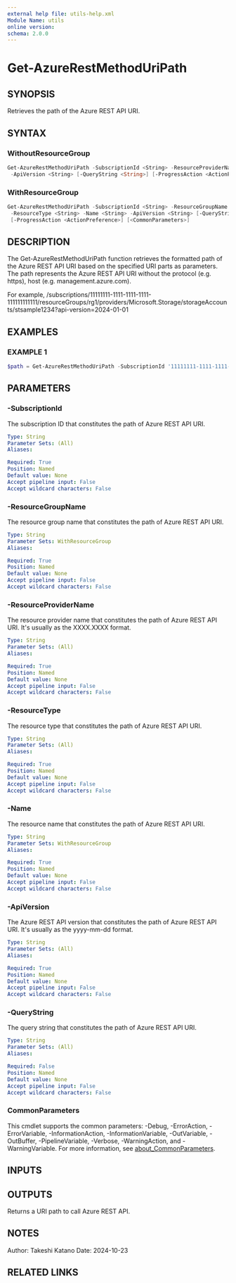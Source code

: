 ```yaml
---
external help file: utils-help.xml
Module Name: utils
online version:
schema: 2.0.0
---
```


# Get-AzureRestMethodUriPath

## SYNOPSIS

Retrieves the path of the Azure REST API URI.

## SYNTAX

### WithoutResourceGroup

```powershell
Get-AzureRestMethodUriPath -SubscriptionId <String> -ResourceProviderName <String> -ResourceType <String>
 -ApiVersion <String> [-QueryString <String>] [-ProgressAction <ActionPreference>] [<CommonParameters>]
```

### WithResourceGroup

```powershell
Get-AzureRestMethodUriPath -SubscriptionId <String> -ResourceGroupName <String> -ResourceProviderName <String>
 -ResourceType <String> -Name <String> -ApiVersion <String> [-QueryString <String>]
 [-ProgressAction <ActionPreference>] [<CommonParameters>]
```

## DESCRIPTION

The Get-AzureRestMethodUriPath function retrieves the formatted path of the Azure REST API URI based on the specified URI parts as parameters.
The path represents the Azure REST API URI without the protocol (e.g. https), host (e.g. management.azure.com).

For example, /subscriptions/11111111-1111-1111-1111-111111111111/resourceGroups/rg1/providers/Microsoft.Storage/storageAccounts/stsample1234?api-version=2024-01-01

## EXAMPLES

### EXAMPLE 1

```powershell
$path = Get-AzureRestMethodUriPath -SubscriptionId '11111111-1111-1111-1111-111111111111' -ResourceGroupName 'rg1' -ResourceProviderName 'Microsoft.Storage' -ResourceType 'storageAccounts' -Name 'stsample1234' -ApiVersion '2024-01-01' -QueryString 'param1=value1'
```

## PARAMETERS

### -SubscriptionId

The subscription ID that constitutes the path of Azure REST API URI.

```yaml
Type: String
Parameter Sets: (All)
Aliases:

Required: True
Position: Named
Default value: None
Accept pipeline input: False
Accept wildcard characters: False
```

### -ResourceGroupName

The resource group name that constitutes the path of Azure REST API URI.

```yaml
Type: String
Parameter Sets: WithResourceGroup
Aliases:

Required: True
Position: Named
Default value: None
Accept pipeline input: False
Accept wildcard characters: False
```

### -ResourceProviderName

The resource provider name that constitutes the path of Azure REST API URI. It's usually as the XXXX.XXXX format.

```yaml
Type: String
Parameter Sets: (All)
Aliases:

Required: True
Position: Named
Default value: None
Accept pipeline input: False
Accept wildcard characters: False
```

### -ResourceType

The resource type that constitutes the path of Azure REST API URI.

```yaml
Type: String
Parameter Sets: (All)
Aliases:

Required: True
Position: Named
Default value: None
Accept pipeline input: False
Accept wildcard characters: False
```

### -Name

The resource name that constitutes the path of Azure REST API URI.

```yaml
Type: String
Parameter Sets: WithResourceGroup
Aliases:

Required: True
Position: Named
Default value: None
Accept pipeline input: False
Accept wildcard characters: False
```

### -ApiVersion

The Azure REST API version that constitutes the path of Azure REST API URI. It's usually as the yyyy-mm-dd format.

```yaml
Type: String
Parameter Sets: (All)
Aliases:

Required: True
Position: Named
Default value: None
Accept pipeline input: False
Accept wildcard characters: False
```

### -QueryString

The query string that constitutes the path of Azure REST API URI.

```yaml
Type: String
Parameter Sets: (All)
Aliases:

Required: False
Position: Named
Default value: None
Accept pipeline input: False
Accept wildcard characters: False
```

### CommonParameters

This cmdlet supports the common parameters: -Debug, -ErrorAction, -ErrorVariable, -InformationAction, -InformationVariable, -OutVariable, -OutBuffer, -PipelineVariable, -Verbose, -WarningAction, and -WarningVariable. For more information, see [about_CommonParameters](http://go.microsoft.com/fwlink/?LinkID=113216).

## INPUTS

## OUTPUTS

Returns a URI path to call Azure REST API.

## NOTES

Author: Takeshi Katano
Date: 2024-10-23

## RELATED LINKS
